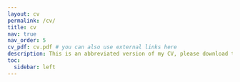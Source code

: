 ```yaml
---
layout: cv
permalink: /cv/
title: cv
nav: true
nav_order: 5
cv_pdf: cv.pdf # you can also use external links here
description: This is an abbreviated version of my CV, please download the full version by clicking the icon on the right. 
toc:
  sidebar: left
---
```

